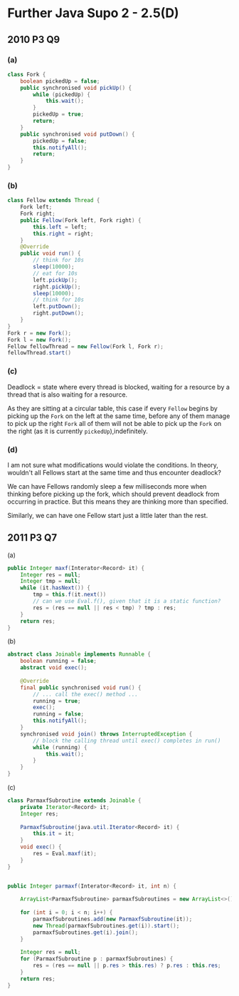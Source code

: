 
# Further Java Supo 2 - 2.5(D)

## 2010 P3 Q9

### (a)

```java
class Fork {
    boolean pickedUp = false;
    public synchronised void pickUp() {
        while (pickedUp) {
            this.wait();
        }
        pickedUp = true;
        return;
    }
    public synchronised void putDown() {
        pickedUp = false;
        this.notifyAll();
        return;
    }
}
```

### (b)

```java
class Fellow extends Thread {
    Fork left;
    Fork right;
    public Fellow(Fork left, Fork right) {
        this.left = left;
        this.right = right;
    }
    @Override
    public void run() {
        // think for 10s
        sleep(10000);
        // eat for 10s
        left.pickUp();
        right.pickUp();
        sleep(10000);
        // think for 10s
        left.putDown();
        right.putDown();
    }
}
Fork r = new Fork();
Fork l = new Fork();
Fellow fellowThread = new Fellow(Fork l, Fork r);
fellowThread.start()
```

### (c)

Deadlock = state where every thread is blocked, waiting for a resource by a thread that is also waiting for a resource.

As they are sitting at a circular table, this case if every `Fellow` begins by picking up the `Fork` on the left at the same time, before any of them manage to pick up the right `Fork` all of them will not be able to pick up the `Fork` on the right (as it is currently `pickedUp`),indefinitely.

### (d)

I am not sure what modifications would violate the conditions. In theory, wouldn't all Fellows start at the same time and thus encounter deadlock?

We can have Fellows randomly sleep a few milliseconds more when thinking before picking up the fork, which should prevent deadlock from occurring in practice. But this means they are thinking more than specified.

Similarly, we can have one Fellow start just a little later than the rest.

## 2011 P3 Q7

(a)

```java
public Integer maxf(Interator<Record> it) {
    Integer res = null;
    Integer tmp = null;
    while (it.hasNext()) {
        tmp = this.f(it.next())
        // can we use Eval.f(), given that it is a static function?
        res = (res == null || res < tmp) ? tmp : res;
    }
    return res;
}
```

(b)

```java
abstract class Joinable implements Runnable {
    boolean running = false;
    abstract void exec();
    
    @Override
    final public synchronised void run() {
        // ... call the exec() method ...
        running = true;
        exec();
        running = false;
        this.notifyAll();
    }
    synchronised void join() throws InterruptedException {
        // block the calling thread until exec() completes in run()
        while (running) {
            this.wait();
        }
    }
}
```

(c)

```java
class ParmaxfSubroutine extends Joinable {
    private Iterator<Record> it;
    Integer res;
    
    ParmaxfSubroutine(java.util.Iterator<Record> it) {
        this.it = it;
    }
    void exec() {
        res = Eval.maxf(it);
    }
}


public Integer parmaxf(Interator<Record> it, int n) {
    
    ArrayList<ParmaxfSubroutine> parmaxfSubroutines = new ArrayList<>();
    
    for (int i = 0; i < n; i++) {
        parmaxfSubroutines.add(new ParmaxfSubroutine(it));
        new Thread(parmaxfSubroutines.get(i)).start();
        parmaxfSubroutines.get(i).join();
    }
    
    Integer res = null;
    for (ParmaxfSubroutine p : parmaxfSubroutines) {
        res = (res == null || p.res > this.res) ? p.res : this.res;
    }
    return res;
}
```
